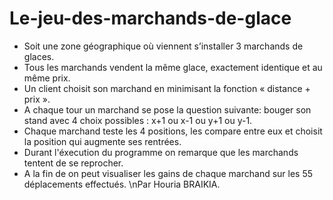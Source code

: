 # Le-jeu-des-marchands-de-glace
* Soit une zone géographique où viennent s’installer 3 marchands de glaces.
* Tous les marchands vendent la même glace, exactement identique et au même prix.
* Un client choisit son marchand en minimisant la fonction « distance + prix ».
* A chaque tour un marchand se pose la question suivante: bouger son stand avec 4 choix possibles : x+1 ou x-1 ou y+1 ou y-1.
* Chaque marchand teste les 4 positions, les compare entre eux et choisit la position qui augmente ses rentrées.
* Durant l'éxecution du programme on remarque que les marchands tentent de se reprocher.
* A la fin de on peut visualiser les gains de chaque marchand sur les 55 déplacements effectués.
\nPar Houria BRAIKIA.
